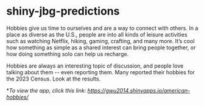 # shiny-jbg-predictions

Hobbies give us time to ourselves and are a way to connect with others. 
In a place as diverse as the U.S., people are into all kinds of leisure activities such as watching Netflix, hiking, gaming, crafting, and many more. 
It’s cool how something as simple as a shared interest can bring people together, or how doing something solo can help us recharge.
          
Hobbies are always an interesting topic of discussion, and people love talking about them -- even reporting them. 
Many reported their hobbies for the 2023 Census. Look at the results.

**To view the app, click this link: https://gwu2014.shinyapps.io/american-hobbies/*